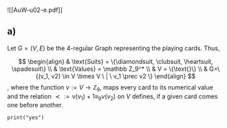 ![[AuW-u02-e.pdf]]

## a)

Let $G = (V, E)$ be the 4-regular Graph representing the playing cards. Thus,

$$
\begin{align}
& \text{Suits} = \{\diamondsuit, \clubsuit, \heartsuit, \spadesuit\} \\
& \text{Values} = \mathbb Z_9^* \\
& V = \{\text{}\} \\
& G=\{(v_1, v2) \in V \times V \ | \ v_1 \prec v2 \}
\end{align}
$$, where the function $\nu := V \rightarrow \mathbb Z_9$, maps every card to its numerical value and the relation $\prec := \nu(v_1) + 1 \equiv_9 \nu(v_2)$ on $V$ defines, if a given card comes one before another.

```
print("yes")
```
